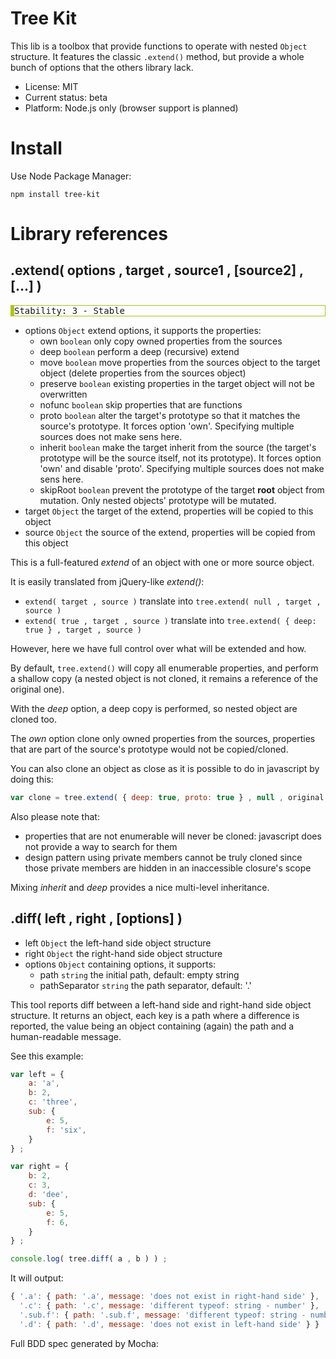 

# Tree Kit

This lib is a toolbox that provide functions to operate with nested `Object` structure.
It features the classic `.extend()` method, but provide a whole bunch of options that the others library lack.

* License: MIT
* Current status: beta
* Platform: Node.js only (browser support is planned)



# Install

Use Node Package Manager:

    npm install tree-kit



# Library references

## .extend( options , target , source1 , [source2] , [...] )

<pre style="border: 1px solid #aec516; border-left-width:6px;">Stability: 3 - Stable</pre>

* options `Object` extend options, it supports the properties:
	* own `boolean` only copy owned properties from the sources
	* deep `boolean` perform a deep (recursive) extend
	* move `boolean` move properties from the sources object to the target object (delete properties from the sources object)
	* preserve `boolean` existing properties in the target object will not be overwritten
	* nofunc `boolean` skip properties that are functions
	* proto `boolean` alter the target's prototype so that it matches the source's prototype.
	  It forces option 'own'. Specifying multiple sources does not make sens here.
	* inherit `boolean` make the target inherit from the source (the target's prototype will be the source itself, not its prototype).
	  It forces option 'own' and disable 'proto'. Specifying multiple sources does not make sens here.
	* skipRoot `boolean` prevent the prototype of the target **root** object from mutation.
	  Only nested objects' prototype will be mutated.
* target `Object` the target of the extend, properties will be copied to this object
* source `Object` the source of the extend, properties will be copied from this object

This is a full-featured *extend* of an object with one or more source object.

It is easily translated from jQuery-like *extend()*:
* `extend( target , source )` translate into `tree.extend( null , target , source )`
* `extend( true , target , source )` translate into `tree.extend( { deep: true } , target , source )`

However, here we have full control over what will be extended and how.

By default, `tree.extend()` will copy all enumerable properties, and perform a shallow copy (a nested object is not cloned, it remains
a reference of the original one).

With the *deep* option, a deep copy is performed, so nested object are cloned too.

The *own* option clone only owned properties from the sources, properties that are part of the source's prototype would not be copied/cloned.

You can also clone an object as close as it is possible to do in javascript by doing this:
```js
var clone = tree.extend( { deep: true, proto: true } , null , original ) ;
```
Also please note that:
* properties that are not enumerable will never be cloned: javascript does not provide a way to search for them
* design pattern using private members cannot be truly cloned since those private members are hidden in an inaccessible closure's scope

Mixing *inherit* and *deep* provides a nice multi-level inheritance.



## .diff( left , right , [options] )

* left `Object` the left-hand side object structure
* right `Object` the right-hand side object structure
* options `Object` containing options, it supports:
	* path `string` the initial path, default: empty string
	* pathSeparator `string` the path separator, default: '.'

This tool reports diff between a left-hand side and right-hand side object structure.
It returns an object, each key is a path where a difference is reported, the value being an object containing (again) the path
and a human-readable message.

See this example:
```js
var left = {
	a: 'a',
	b: 2,
	c: 'three',
	sub: {
		e: 5,
		f: 'six',
	}
} ;

var right = {
	b: 2,
	c: 3,
	d: 'dee',
	sub: {
		e: 5,
		f: 6,
	}
} ;

console.log( tree.diff( a , b ) ) ;
```
It will output:
```js
{ '.a': { path: '.a', message: 'does not exist in right-hand side' },
  '.c': { path: '.c', message: 'different typeof: string - number' },
  '.sub.f': { path: '.sub.f', message: 'different typeof: string - number' },
  '.d': { path: '.d', message: 'does not exist in left-hand side' } }
```





Full BDD spec generated by Mocha:


